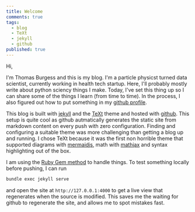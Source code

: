```yaml
---
title: Welcome
comments: true
tags:
  - blog
  - TeXt
  - jekyll
  - github
published: true
---
```


Hi,

I'm Thomas Burgess and this is my blog. I'm a particle physicst turned data scientist, currently working in health tech startup. Here, I'll probably mostly write about python sciency things I make. Today, I've set this thing up so I can share some of the things I learn (from time to time). In the process, I also figured out how to put something in my [github profile](https://github.com/thomasburgess). 

This blog is built with [jekyll](http://jekyllrb.com/) and the [TeXt](https://github.com/kitian616/jekyll-TeXt-theme) theme and hosted with [github](https://github.com/). This setup is quite cool as github autmatically generates the static site from markdown content on every push with zero configuration. Finding and configuring a suitable theme was more challenging than getting a blog up and running. I chose TeXt because it was the first non horrible theme that supported diagrams with [mermaidjs](https://mermaid-js.github.io/mermaid/#/), math with [mathjax](https://www.mathjax.org/) and syntax highlighting out of the box.

I am using the [Ruby Gem method](https://tianqi.name/jekyll-TeXt-theme/docs/en/quick-start#ruby-gem-method) to handle things. To test something locally before pushing, I can run
```sh
bundle exec jekyll serve
```
and open the site at `http://127.0.0.1:4000` to get a live view that regenerates when the source is modified. This saves me the waiting for github to regenerate the site, and allows me to spot mistakes fast.

